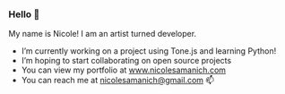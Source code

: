 ### Hello 👋

My name is Nicole! I am an artist turned developer.

- I’m currently working on a project using Tone.js and learning Python!
- I’m hoping to start collaborating on open source projects
- You can view my portfolio at www.nicolesamanich.com
- You can reach me at nicolesamanich@gmail.com 📫 
